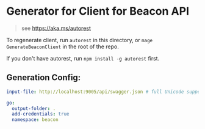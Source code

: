 # Generator for Client for Beacon API

> see https://aka.ms/autorest

To regenerate client, run `autorest` in this directory, or `mage GenerateBeaconClient` in the root of the repo.

If you don't have autorest, run `npm install -g autorest` first.

## Generation Config:

```yaml
input-file: http://localhost:9005/api/swagger.json # full Unicode support

go:
  output-folder: .  
  add-credentials: true
  namespace: beacon
```
